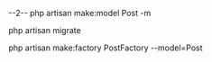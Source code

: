 --2--
php artisan make:model Post -m

php artisan migrate

php artisan make:factory PostFactory --model=Post